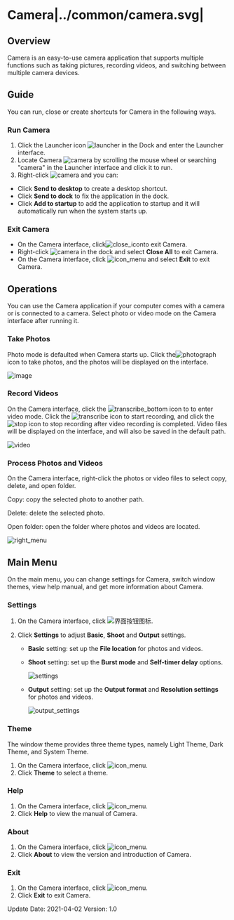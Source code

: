 # Camera|../common/camera.svg|

## Overview

Camera is an easy-to-use camera application that supports multiple functions such as taking pictures, recording videos, and switching between multiple camera devices.

## Guide

You can run, close or create shortcuts for Camera in the following ways.

### Run Camera

1. Click the Launcher icon ![launcher](icon/deepin_launcher.svg) in the Dock and enter the Launcher interface.
2. Locate Camera ![camera](icon/camera.svg) by scrolling the mouse wheel or searching "camera" in the Launcher interface and click it to run.
3. Right-click ![camera](icon/camera.svg) and you can:

 - Click **Send to desktop** to create a desktop shortcut.
 - Click **Send to dock** to fix the application in the dock.
 - Click **Add to startup** to add the application to startup and it will automatically run when the system starts up.

### Exit Camera

- On the Camera interface, click![close_icon](icon/close.svg)to exit Camera.
- Right-click ![camera](icon/camera.svg) in the dock and select **Close All** to exit Camera.
- On the Camera interface, click ![icon_menu](icon/icon_menu.svg) and select **Exit** to exit Camera.

## Operations

You can use the Camera application if your computer comes with a camera or is connected to a camera. Select photo or video mode on the Camera interface after running it.

### Take Photos

Photo mode is defaulted when Camera starts up. Click the![photograph](icon/photograph.svg) icon to take photos, and the photos will be displayed on the interface.

![image](jpg/image.png)

### Record Videos

On the Camera interface, click the ![transcribe_bottom](icon/transcribe_bottom.svg) icon to to enter video mode. Click the ![transcribe](icon/transcribe.svg) icon to start recording, and click the![stop](icon/stop.svg) icon to stop recording after video recording is completed. Video files will be displayed on the interface, and will also be saved in the default path.

![video](jpg/video.png)

### Process Photos and Videos

On the Camera interface, right-click the photos or video files to select copy, delete, and open folder.

Copy: copy the selected photo to another path.

Delete: delete the selected photo.

Open folder: open the folder where photos and videos are located.

![right_menu](jpg/right_menu.png)

## Main Menu

On the main menu, you can change settings for Camera, switch window themes, view help manual, and get more information about Camera.

### Settings

1. On the Camera interface, click ![界面按钮图标](icon/icon_menu.svg).
2. Click **Settings** to adjust **Basic**, **Shoot** and **Output** settings.

   - **Basic** setting: set up the **File location** for photos and videos.
   - **Shoot** setting: set up the **Burst mode** and **Self-timer delay** options.

     ![settings](jpg/settings.png)

   - **Output** setting: set up the **Output format** and **Resolution settings** for photos and videos.
   
     ![output_settings](jpg/output_settings.png)

### Theme

The window theme provides three theme types, namely Light Theme, Dark Theme, and System Theme.

1.  On the Camera interface, click ![icon_menu](icon/icon_menu.svg).
2.  Click **Theme** to select a theme.

### Help

1.  On the Camera interface, click ![icon_menu](icon/icon_menu.svg).
2.  Click **Help** to view the manual of Camera.

### About

1.  On the Camera interface, click ![icon_menu](icon/icon_menu.svg).
2.  Click **About** to view the version and introduction of Camera. 

### Exit

1.   On the Camera interface, click ![icon_menu](icon/icon_menu.svg). 
2.  Click **Exit** to exit Camera.
<div class="version-info"><span>Update Date: 2021-04-02</span><span> Version: 1.0</span></div>